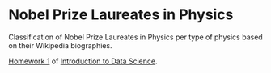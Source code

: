 # Nobel Prize Laureates in Physics

Classification of Nobel Prize Laureates in Physics per type of physics based on their Wikipedia biographies.

[Homework 1](https://github.com/damienGitUserName/Intro-to-Data-Science/blob/master/Homework/Homework1/Homework1.ipynb) of [Introduction to Data Science](https://sites.google.com/site/introductiontodatasciencecsulb/home).

